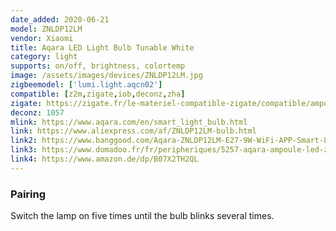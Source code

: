 ```yaml
---
date_added: 2020-06-21
model: ZNLDP12LM
vendor: Xiaomi
title: Aqara LED Light Bulb Tunable White
category: light
supports: on/off, brightness, colortemp
image: /assets/images/devices/ZNLDP12LM.jpg
zigbeemodel: ['lumi.light.aqcn02']
compatible: [z2m,zigate,iob,deconz,zha]
zigate: https://zigate.fr/le-materiel-compatible-zigate/compatible/ampouleaqaraznldp12lm
deconz: 1057
mlink: https://www.aqara.com/en/smart_light_bulb.html
link: https://www.aliexpress.com/af/ZNLDP12LM-bulb.html
link2: https://www.banggood.com/Aqara-ZNLDP12LM-E27-9W-WiFi-APP-Smart-LED-Bulb-Work-with-Apple-HomeKit-Mi-Home-Xiaomi-Ecosystem-Product-p-1382307.html
link3: https://www.domadoo.fr/fr/peripheriques/5257-aqara-ampoule-led-zigbee-aqara-blanc-variable-0192784000144.html
link4: https://www.amazon.de/dp/B07X2TH2QL
---
```

### Pairing
Switch the lamp on five times until the bulb blinks several times.